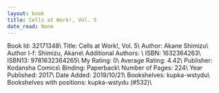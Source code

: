 ```yaml
---
layout: book
title: Cells at Work!, Vol. 5
date_read: None
---
```


Book Id: 32171348\ 
Title: Cells at Work!, Vol. 5\ 
Author: Akane Shimizu\ 
Author l-f: Shimizu, Akane\ 
Additional Authors: \ 
ISBN: 1632364263\ 
ISBN13: 9781632364265\ 
My Rating: 0\ 
Average Rating: 4.42\ 
Publisher: Kodansha Comics\ 
Binding: Paperback\ 
Number of Pages: 224\ 
Year Published: 2017\ 
Date Added: 2019/10/21\ 
Bookshelves: kupka-wstydu\ 
Bookshelves with positions: kupka-wstydu (#532)\ 

